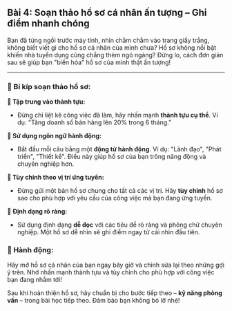 ## Bài 4: Soạn thảo hồ sơ cá nhân ấn tượng – Ghi điểm nhanh chóng

Bạn đã từng ngồi trước máy tính, nhìn chằm chằm vào trang giấy trắng, không biết viết gì cho hồ sơ cá nhân của mình chưa? Hồ sơ không nổi bật khiến nhà tuyển dụng cũng chẳng thèm ngó ngàng? Đừng lo, cách đơn giản sau sẽ giúp bạn "biến hóa" hồ sơ của mình thật ấn tượng!

---

### 📌 Bí kíp soạn thảo hồ sơ:

**🔹 Tập trung vào thành tựu:**
- Đừng chỉ liệt kê công việc đã làm, hãy nhấn mạnh **thành tựu cụ thể**. Ví dụ: "Tăng doanh số bán hàng lên 20% trong 6 tháng."

**🔹 Sử dụng ngôn ngữ hành động:**
- Bắt đầu mỗi câu bằng một **động từ hành động**. Ví dụ: "Lãnh đạo", "Phát triển", "Thiết kế". Điều này giúp hồ sơ của bạn trông năng động và chuyên nghiệp hơn.

**🔹 Tùy chỉnh theo vị trí ứng tuyển:**
- Đừng gửi một bản hồ sơ chung cho tất cả các vị trí. Hãy **tùy chỉnh** hồ sơ sao cho phù hợp với yêu cầu của công việc mà bạn đang ứng tuyển.

**🔹 Định dạng rõ ràng:**
- Sử dụng định dạng **dễ đọc** với các tiêu đề rõ ràng và phông chữ chuyên nghiệp. Một hồ sơ dễ nhìn sẽ ghi điểm ngay từ cái nhìn đầu tiên.

### 🚀 Hành động:

Hãy mở hồ sơ cá nhân của bạn ngay bây giờ và chỉnh sửa lại theo những gợi ý trên. Nhớ nhấn mạnh thành tựu và tùy chỉnh cho phù hợp với công việc bạn đang nhắm tới!

Sau khi hoàn thiện hồ sơ, hãy chuẩn bị cho bước tiếp theo – **kỹ năng phỏng vấn** – trong bài học tiếp theo. Đảm bảo bạn không bỏ lỡ nhé!